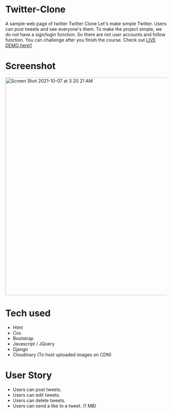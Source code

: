 # Twitter-Clone
A sample web page of twitter
Twitter Clone
Let's make simple Twitter. Users can post tweets and see everyone's them.
To make the project simple, we do not have a sign/login function.
So there are not user accounts and follow function. You can challenge after you finish the course.
Check out [LIVE DEMO here!!](https://twitter-clone-aishwarya.herokuapp.com/)
# Screenshot
<img width="681" alt="Screen Shot 2021-10-07 at 3 20 21 AM" src="https://user-images.githubusercontent.com/85979934/136337821-fa71f7bc-6dbc-4343-acbd-ecf8786bb81e.png">

# Tech used
* Html
* Css
* Bootstrap
* Javascript / JQuery
* Django
* Cloudinary (To host uploaded images on CDN)
# User Story
* Users can post tweets.
* Users can edit tweets.
* Users can delete tweets.
* Users can send a like to a tweet.
(1 MB)
